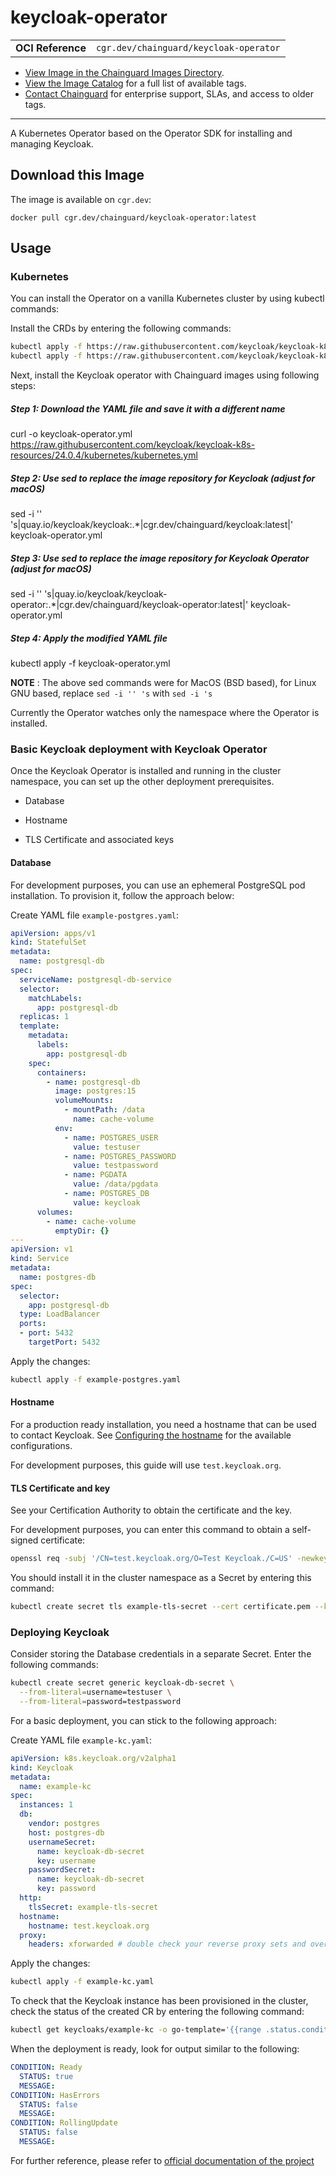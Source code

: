 <!--monopod:start-->
# keycloak-operator
| | |
| - | - |
| **OCI Reference** | `cgr.dev/chainguard/keycloak-operator` |


* [View Image in the Chainguard Images Directory](https://images.chainguard.dev/directory/image/keycloak-operator/overview).
* [View the Image Catalog](https://console.chainguard.dev/images/catalog) for a full list of available tags.
* [Contact Chainguard](https://www.chainguard.dev/chainguard-images) for enterprise support, SLAs, and access to older tags.

---
<!--monopod:end-->

<!--overview:start-->
A Kubernetes Operator based on the Operator SDK for installing and managing Keycloak.
<!--overview:end-->

<!--getting:start-->
## Download this Image
The image is available on `cgr.dev`:

```
docker pull cgr.dev/chainguard/keycloak-operator:latest
```
<!--getting:end-->

<!--body:start-->
## Usage

### Kubernetes

You can install the Operator on a vanilla Kubernetes cluster by using kubectl commands:

Install the CRDs by entering the following commands:

```bash
kubectl apply -f https://raw.githubusercontent.com/keycloak/keycloak-k8s-resources/24.0.4/kubernetes/keycloaks.k8s.keycloak.org-v1.yml
kubectl apply -f https://raw.githubusercontent.com/keycloak/keycloak-k8s-resources/24.0.4/kubernetes/keycloakrealmimports.k8s.keycloak.org-v1.yml
```

Next, install the Keycloak operator with Chainguard images using following steps: 


##### Step 1: Download the YAML file and save it with a different name
curl -o keycloak-operator.yml https://raw.githubusercontent.com/keycloak/keycloak-k8s-resources/24.0.4/kubernetes/kubernetes.yml

##### Step 2: Use sed to replace the image repository for Keycloak (adjust for macOS)
sed -i '' 's|quay\.io/keycloak/keycloak:.*|cgr.dev/chainguard/keycloak:latest|' keycloak-operator.yml

##### Step 3: Use sed to replace the image repository for Keycloak Operator (adjust for macOS)
sed -i '' 's|quay\.io/keycloak/keycloak-operator:.*|cgr.dev/chainguard/keycloak-operator:latest|' keycloak-operator.yml

##### Step 4: Apply the modified YAML file
kubectl apply -f keycloak-operator.yml

**NOTE** : The above sed commands were for MacOS (BSD based), for Linux GNU based, replace `sed -i '' 's`  with `sed -i 's`

Currently the Operator watches only the namespace where the Operator is installed.


### Basic Keycloak deployment with Keycloak Operator 

Once the Keycloak Operator is installed and running in the cluster namespace, you can set up the other deployment prerequisites.

* Database

* Hostname

* TLS Certificate and associated keys

#### Database

For development purposes, you can use an ephemeral PostgreSQL pod installation. To provision it, follow the approach below:

Create YAML file `example-postgres.yaml`:

```yaml
apiVersion: apps/v1
kind: StatefulSet
metadata:
  name: postgresql-db
spec:
  serviceName: postgresql-db-service
  selector:
    matchLabels:
      app: postgresql-db
  replicas: 1
  template:
    metadata:
      labels:
        app: postgresql-db
    spec:
      containers:
        - name: postgresql-db
          image: postgres:15
          volumeMounts:
            - mountPath: /data
              name: cache-volume
          env:
            - name: POSTGRES_USER
              value: testuser
            - name: POSTGRES_PASSWORD
              value: testpassword
            - name: PGDATA
              value: /data/pgdata
            - name: POSTGRES_DB
              value: keycloak
      volumes:
        - name: cache-volume
          emptyDir: {}
---
apiVersion: v1
kind: Service
metadata:
  name: postgres-db
spec:
  selector:
    app: postgresql-db
  type: LoadBalancer
  ports:
  - port: 5432
    targetPort: 5432
```

Apply the changes:

```bash
kubectl apply -f example-postgres.yaml
```

#### Hostname

For a production ready installation, you need a hostname that can be used to contact Keycloak. See [Configuring the hostname](https://www.keycloak.org/server/hostname) for the available configurations.

For development purposes, this guide will use `test.keycloak.org`.

#### TLS Certificate and key
See your Certification Authority to obtain the certificate and the key.

For development purposes, you can enter this command to obtain a self-signed certificate:

```bash
openssl req -subj '/CN=test.keycloak.org/O=Test Keycloak./C=US' -newkey rsa:2048 -nodes -keyout key.pem -x509 -days 365 -out certificate.pem
```

You should install it in the cluster namespace as a Secret by entering this command:

```bash
kubectl create secret tls example-tls-secret --cert certificate.pem --key key.pem
```

### Deploying Keycloak

Consider storing the Database credentials in a separate Secret. Enter the following commands:

```bash
kubectl create secret generic keycloak-db-secret \
  --from-literal=username=testuser \
  --from-literal=password=testpassword
```

For a basic deployment, you can stick to the following approach:

Create YAML file `example-kc.yaml`:

```yaml
apiVersion: k8s.keycloak.org/v2alpha1
kind: Keycloak
metadata:
  name: example-kc
spec:
  instances: 1
  db:
    vendor: postgres
    host: postgres-db
    usernameSecret:
      name: keycloak-db-secret
      key: username
    passwordSecret:
      name: keycloak-db-secret
      key: password
  http:
    tlsSecret: example-tls-secret
  hostname:
    hostname: test.keycloak.org
  proxy:
    headers: xforwarded # double check your reverse proxy sets and overwrites the X-Forwarded-* headers
```

Apply the changes:

```bash
kubectl apply -f example-kc.yaml
```
To check that the Keycloak instance has been provisioned in the cluster, check the status of the created CR by entering the following command:

```bash
kubectl get keycloaks/example-kc -o go-template='{{range .status.conditions}}CONDITION: {{.type}}{{"\n"}}  STATUS: {{.status}}{{"\n"}}  MESSAGE: {{.message}}{{"\n"}}{{end}}'
```
When the deployment is ready, look for output similar to the following:

```yaml
CONDITION: Ready
  STATUS: true
  MESSAGE:
CONDITION: HasErrors
  STATUS: false
  MESSAGE:
CONDITION: RollingUpdate
  STATUS: false
  MESSAGE:
```

For further reference, please refer to [official documentation of the project](https://www.keycloak.org/guides#operator)
<!--body:end-->

